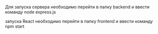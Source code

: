 Для запуска сервера необходимо перейти в папку backend и ввести команду node express.js

запуска React необходимо перейти в папку frontend и ввести команду npm start
